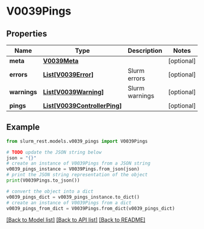 # V0039Pings


## Properties

Name | Type | Description | Notes
------------ | ------------- | ------------- | -------------
**meta** | [**V0039Meta**](V0039Meta.md) |  | [optional] 
**errors** | [**List[V0039Error]**](V0039Error.md) | Slurm errors | [optional] 
**warnings** | [**List[V0039Warning]**](V0039Warning.md) | Slurm warnings | [optional] 
**pings** | [**List[V0039ControllerPing]**](V0039ControllerPing.md) |  | [optional] 

## Example

```python
from slurm_rest.models.v0039_pings import V0039Pings

# TODO update the JSON string below
json = "{}"
# create an instance of V0039Pings from a JSON string
v0039_pings_instance = V0039Pings.from_json(json)
# print the JSON string representation of the object
print(V0039Pings.to_json())

# convert the object into a dict
v0039_pings_dict = v0039_pings_instance.to_dict()
# create an instance of V0039Pings from a dict
v0039_pings_from_dict = V0039Pings.from_dict(v0039_pings_dict)
```
[[Back to Model list]](../README.md#documentation-for-models) [[Back to API list]](../README.md#documentation-for-api-endpoints) [[Back to README]](../README.md)


